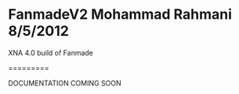 FanmadeV2
Mohammad Rahmani
8/5/2012
=========

XNA 4.0 build of Fanmade

=========

DOCUMENTATION COMING SOON